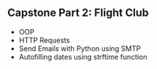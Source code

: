 ## Capstone Part 2: Flight Club

- OOP
- HTTP Requests
- Send Emails with Python using SMTP
- Autofilling dates using strftime function
